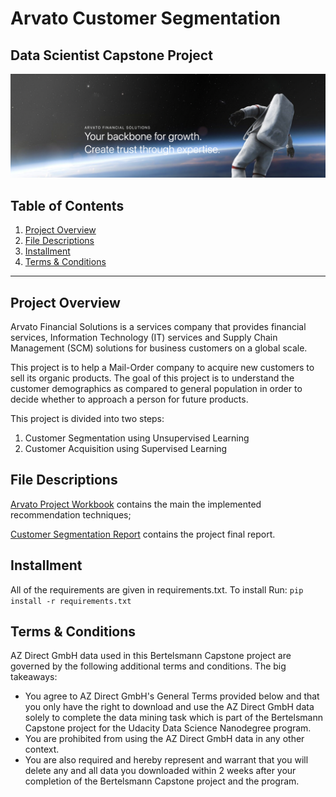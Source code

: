 # Arvato Customer Segmentation
## Data Scientist Capstone Project

![arvato](https://github.com/keithpink/udacity_data_science/blob/main/Arvato_Customer_Segmentation/arvato.png)


## Table of Contents

1. [Project Overview](#projectoverview)
2. [File Descriptions](#files)
3. [Installment](#installment)
4. [Terms & Conditions](#terms)

***

<a id='projectoverview'></a>
## Project Overview

Arvato Financial Solutions is a services company that provides financial services, Information Technology (IT) services and Supply Chain Management (SCM) solutions for business customers on a global scale.  

This project is to help a Mail-Order company to acquire new customers to sell its organic products. The goal of this project is to understand the customer demographics as compared to general population in order to decide whether to approach a person for future products.

This project is divided into two steps:

1. Customer Segmentation using Unsupervised Learning
2. Customer Acquisition using Supervised Learning


## File Descriptions <a name="files"></a>

[Arvato Project Workbook](https://github.com/keithpink/udacity_data_science/blob/main/Arvato_Customer_Segmentation/Arvato%20Project%20Workbook.ipynb) contains the main the implemented recommendation techniques;

[Customer Segmentation Report](https://github.com/keithpink/udacity_data_science/blob/main/Arvato_Customer_Segmentation/Customer%20Segmentation%20Report.pdf) contains the project final report.

<a id='installment'></a>
## Installment

All of the requirements are given in requirements.txt. To install Run: `pip install -r requirements.txt`


<a id='terms'></a>
## Terms & Conditions

AZ Direct GmbH data used in this Bertelsmann Capstone project are governed by the following additional terms and conditions. The big takeaways:

- You agree to AZ Direct GmbH's General Terms provided below and that you only have the right to download and use the AZ Direct GmbH data solely to complete the data mining task which is part of the Bertelsmann Capstone project for the Udacity Data Science Nanodegree program.
- You are prohibited from using the AZ Direct GmbH data in any other context.
- You are also required and hereby represent and warrant that you will delete any and all data you downloaded within 2 weeks after your completion of the Bertelsmann Capstone project and the program.
